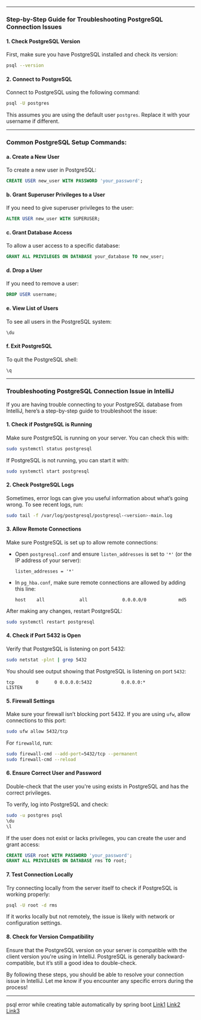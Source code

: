 
---

### Step-by-Step Guide for Troubleshooting PostgreSQL Connection Issues

#### 1. **Check PostgreSQL Version**
First, make sure you have PostgreSQL installed and check its version:
```bash
psql --version
```

#### 2. **Connect to PostgreSQL**
Connect to PostgreSQL using the following command:
```bash
psql -U postgres
```
This assumes you are using the default user `postgres`. Replace it with your username if different.

---

### Common PostgreSQL Setup Commands:

#### a. **Create a New User**
To create a new user in PostgreSQL:
```sql
CREATE USER new_user WITH PASSWORD 'your_password';
```

#### b. **Grant Superuser Privileges to a User**
If you need to give superuser privileges to the user:
```sql
ALTER USER new_user WITH SUPERUSER;
```

#### c. **Grant Database Access**
To allow a user access to a specific database:
```sql
GRANT ALL PRIVILEGES ON DATABASE your_database TO new_user;
```

#### d. **Drop a User**
If you need to remove a user:
```sql
DROP USER username;
```

#### e. **View List of Users**
To see all users in the PostgreSQL system:
```sql
\du
```

#### f. **Exit PostgreSQL**
To quit the PostgreSQL shell:
```bash
\q
```

---

### Troubleshooting PostgreSQL Connection Issue in IntelliJ

If you are having trouble connecting to your PostgreSQL database from IntelliJ, here’s a step-by-step guide to troubleshoot the issue:

#### 1. **Check if PostgreSQL is Running**
Make sure PostgreSQL is running on your server. You can check this with:
```bash
sudo systemctl status postgresql
```
If PostgreSQL is not running, you can start it with:
```bash
sudo systemctl start postgresql
```

#### 2. **Check PostgreSQL Logs**
Sometimes, error logs can give you useful information about what’s going wrong. To see recent logs, run:
```bash
sudo tail -f /var/log/postgresql/postgresql-<version>-main.log
```

#### 3. **Allow Remote Connections**
Make sure PostgreSQL is set up to allow remote connections:

- Open `postgresql.conf` and ensure `listen_addresses` is set to `'*'` (or the IP address of your server):
  ```plaintext
  listen_addresses = '*'
  ```

- In `pg_hba.conf`, make sure remote connections are allowed by adding this line:
  ```plaintext
  host    all             all             0.0.0.0/0            md5
  ```

After making any changes, restart PostgreSQL:
```bash
sudo systemctl restart postgresql
```

#### 4. **Check if Port 5432 is Open**
Verify that PostgreSQL is listening on port 5432:
```bash
sudo netstat -plnt | grep 5432
```
You should see output showing that PostgreSQL is listening on port `5432`:
```plaintext
tcp        0      0 0.0.0.0:5432           0.0.0.0:*               LISTEN
```

#### 5. **Firewall Settings**
Make sure your firewall isn’t blocking port 5432. If you are using `ufw`, allow connections to this port:
```bash
sudo ufw allow 5432/tcp
```
For `firewalld`, run:
```bash
sudo firewall-cmd --add-port=5432/tcp --permanent
sudo firewall-cmd --reload
```

#### 6. **Ensure Correct User and Password**
Double-check that the user you're using exists in PostgreSQL and has the correct privileges. 

To verify, log into PostgreSQL and check:
```bash
sudo -u postgres psql
\du
\l
```
If the user does not exist or lacks privileges, you can create the user and grant access:
```sql
CREATE USER root WITH PASSWORD 'your_password';
GRANT ALL PRIVILEGES ON DATABASE rms TO root;
```

#### 7. **Test Connection Locally**
Try connecting locally from the server itself to check if PostgreSQL is working properly:
```bash
psql -U root -d rms
```
If it works locally but not remotely, the issue is likely with network or configuration settings.

#### 8. **Check for Version Compatibility**
Ensure that the PostgreSQL version on your server is compatible with the client version you're using in IntelliJ. PostgreSQL is generally backward-compatible, but it’s still a good idea to double-check.

By following these steps, you should be able to resolve your connection issue in IntelliJ. Let me know if you encounter any specific errors during the process!


---
  psql error while creating table automatically by spring boot
  [Link1](https://serverfault.com/questions/488669/postgres-insert-error-permission-denied-for-schema-public)
  [Link2](https://stackoverflow.com/questions/67276391/why-am-i-getting-a-permission-denied-error-for-schema-public-on-pgadmin-4)
  [Link3](https://stackoverflow.com/questions/3602450/where-does-postgresql-store-configuration-conf-files)
